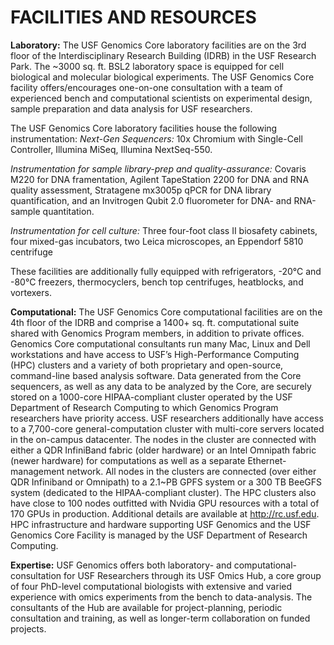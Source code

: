 # FACILITIES AND RESOURCES

**Laboratory:**  The USF Genomics Core laboratory facilities are on the 3rd floor of the Interdisciplinary Research Building (IDRB) in the USF Research Park.  The ~3000 sq. ft. BSL2 laboratory space is equipped for cell biological and molecular biological experiments. The USF Genomics Core facility offers/encourages one-on-one consultation with a team of experienced bench and computational scientists on experimental design, sample preparation and data analysis for USF researchers. 

The USF Genomics Core laboratory facilities house the following instrumentation:
_Next-Gen Sequencers:_ 10x Chromium with Single-Cell Controller, Illumina MiSeq, Illumina NextSeq-550.

_Instrumentation for sample library-prep and quality-assurance:_ Covaris M220 for DNA framentation, Agilent TapeStation 2200 for DNA and RNA quality assessment, Stratagene mx3005p qPCR for DNA library quantification, and an Invitrogen Qubit 2.0 fluorometer for DNA- and RNA-sample quantitation.

_Instrumentation for cell culture:_ Three four-foot class II biosafety cabinets, four mixed-gas incubators, two Leica microscopes, an Eppendorf 5810 centrifuge

These facilities are additionally fully equipped with refrigerators, -20°C and -80°C freezers, thermocyclers, bench top centrifuges, heatblocks, and vortexers.

**Computational:** The USF Genomics Core computational facilities are on the 4th floor of the IDRB and comprise a 1400+ sq. ft. computational suite shared with Genomics Program members, in addition to private offices. Genomics Core computational consultants run many Mac, Linux and Dell workstations and have access to USF’s High-Performance Computing (HPC) clusters and a variety of both proprietary and open-source, command-line based analysis software. Data generated from the Core sequencers, as well as any data to be analyzed by the Core, are securely stored on a 1000-core HIPAA-compliant cluster operated by the USF Department of Research Computing to which Genomics Program researchers have priority access. USF researchers additionally have access to a 7,700-core general-computation cluster with multi-core servers located in the on-campus datacenter. The nodes in the cluster are connected with either a QDR InfiniBand fabric (older hardware) or an Intel Omnipath fabric (newer hardware) for computations as well as a separate Ethernet-management network.  All nodes in the clusters are connected (over either QDR Infiniband or Omnipath) to a 2.1~PB GPFS system or a 300 TB BeeGFS system (dedicated to the HIPAA-compliant cluster).  The HPC clusters also have close to 100 nodes outfitted with Nvidia GPU resources with a total of 170 GPUs in production. Additional details are available at http://rc.usf.edu. HPC infrastructure and hardware supporting USF Genomics and the USF Genomics Core Facility is managed by the USF Department of Research Computing.

**Expertise:** USF Genomics offers both laboratory- and computational-consultation for USF Researchers through its USF Omics Hub, a core group of four PhD-level computational biologists with extensive and varied experience with omics experiments from the bench to data-analysis. The consultants of the Hub are available for project-planning, periodic consultation and training, as well as longer-term collaboration on funded projects.  
